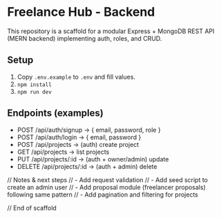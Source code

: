 # Freelance Hub - Backend


This repository is a scaffold for a modular Express + MongoDB REST API (MERN backend) implementing auth, roles, and CRUD.


## Setup
1. Copy `.env.example` to `.env` and fill values.
2. `npm install`
3. `npm run dev`


## Endpoints (examples)
- POST /api/auth/signup -> { email, password, role }
- POST /api/auth/login -> { email, password }
- POST /api/projects -> (auth) create project
- GET /api/projects -> list projects
- PUT /api/projects/:id -> (auth + owner/admin) update
- DELETE /api/projects/:id -> (auth + admin) delete




// Notes & next steps
// - Add request validation
// - Add seed script to create an admin user
// - Add proposal module (freelancer proposals) following same pattern
// - Add pagination and filtering for projects


// End of scaffold